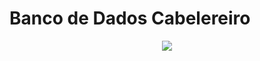# Banco de Dados Cabelereiro

<div align="center">
<img src="https://user-images.githubusercontent.com/101286899/168452497-d919b51a-c1b4-493a-b2b5-d129e3fa6064.png">
</div>
